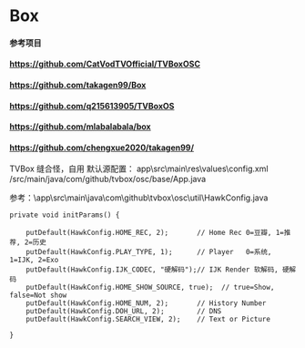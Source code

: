 # Box
#### 参考项目
#### https://github.com/CatVodTVOfficial/TVBoxOSC
#### https://github.com/takagen99/Box
#### https://github.com/q215613905/TVBoxOS
#### https://github.com/mlabalabala/box
#### https://github.com/chengxue2020/takagen99/

TVBox 缝合怪，自用
默认源配置：
app\src\main\res\values\config.xml
/src/main/java/com/github/tvbox/osc/base/App.java

参考：\app\src\main\java\com\github\tvbox\osc\util\HawkConfig.java

    private void initParams() {

        putDefault(HawkConfig.HOME_REC, 2);       // Home Rec 0=豆瓣, 1=推荐, 2=历史
        putDefault(HawkConfig.PLAY_TYPE, 1);      // Player   0=系统, 1=IJK, 2=Exo
        putDefault(HawkConfig.IJK_CODEC, "硬解码");// IJK Render 软解码, 硬解码
        putDefault(HawkConfig.HOME_SHOW_SOURCE, true);  // true=Show, false=Not show
        putDefault(HawkConfig.HOME_NUM, 2);       // History Number
        putDefault(HawkConfig.DOH_URL, 2);        // DNS
        putDefault(HawkConfig.SEARCH_VIEW, 2);    // Text or Picture

    }
